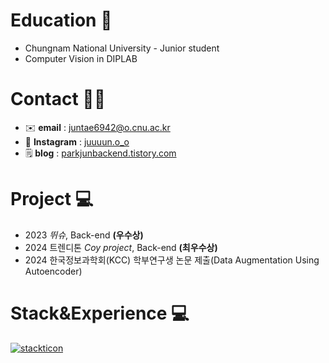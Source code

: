 # Education 📖
   - Chungnam National University - Junior student   
   - Computer Vision in DIPLAB   
# Contact 🤝🏻
   - ✉️ **email** : juntae6942@o.cnu.ac.kr  
   - 📸 **Instagram** : [juuuun.o_o](https://www.instagram.com/juuuun.o_o/)  
   - 🗒️ **blog** : [parkjunbackend.tistory.com](https://parkjunbackend.tistory.com/)  
  
# Project 💻
  - 2023 *뛰슈*, Back-end **(우수상)**
  - 2024 트렌디톤 *Coy project*, Back-end **(최우수상)**
  - 2024 한국정보과학회(KCC) 학부연구생 논문 제출(Data Augmentation Using Autoencoder)
  
# Stack&Experience 💻

<!--
**juntae6942/juntae6942** is a ✨ _special_ ✨ repository because its `README.md` (this file) appears on your GitHub profile.

Here are some ideas to get you started:

- 🔭 I’m currently working on ...
- 🌱 I’m currently learning ...
- 👯 I’m looking to collaborate on ...
- 🤔 I’m looking for help with ...
- 💬 Ask me about ...
- 📫 How to reach me: ...
- 😄 Pronouns: ...
- ⚡ Fun fact: ...
-->
[![stackticon](https://firebasestorage.googleapis.com/v0/b/stackticon-81399.appspot.com/o/images%2F1715179912501?alt=media&token=f0fc1b9d-157c-4fd4-a73e-ab479105e2b7)](https://github.com/msdio/stackticon)
